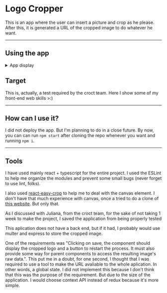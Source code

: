 # Logo Cropper

This is an app where the user can insert a picture and crop as he please. After this, it is generated a URL of the cropped image to do whatever he want.

---

## Using the app

<details>
  <Summary>App display</Summary>
</details>

## Target

This is, actually, a test required by the croct team. Here I show some of my front-end web skills >:)

---

## How can I use it?

I did not deploy the app. But I'm planning to do in a close future. By now, you can can run `npm start` after cloning the repo whenever you want and running `npm i`.

---

## Tools

I have used mainly react + typescript for the entire project. I used the ESLint to help me organize the modules and prevent some small bugs (never forget to use lint, folks).

I also used [react-easy-crop](https://github.com/ricardo-ch/react-easy-crop) to help me to deal with the canvas element. I don't have that much experience with canvas, once a tried to do a clone of [this website](https://jacksonpollock.org/). But only that.

As I discussed with Juliana, from the croct team, for the sake of not taking 1 week to make the project, I saved the application from being properly tested

This aplication does not have a back end, but if it had, I probably would use multer and express to store the cropped image.

One of the requirements was "Clicking on save, the component should display the cropped logo and a button to restart the process. It must also provide some way for parent components to access the resulting image's raw data.". This put me in a doubt, for one second, I thought that I was required to use a tool to make the URL avaliable to the whole aplication. In other words, a global state. I did not implement this because I don't think that this was the purpose of the requirement. But due to the size of the application. I would choose context API instead of redux because it's more simple.
